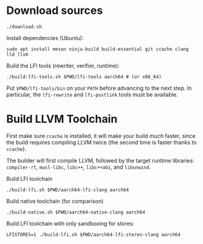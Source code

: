 # Download sources

```
./download.sh
```

Install dependencies (Ubuntu):

```
sudo apt install meson ninja-build build-essential git ccache clang lld llvm
```

Build the LFI tools (rewriter, verifier, runtime):

```
./build-lfi-tools.sh $PWD/lfi-tools aarch64 # (or x86_64)
```

Put `$PWD/lfi-tools/bin` on your `PATH` before advancing to the next step. In
particular, the `lfi-rewrite` and `lfi-postlink` tools must be available.

# Build LLVM Toolchain

First make sure `ccache` is installed, it will make your build *much* faster,
since the build requires compiling LLVM twice (the second time is faster thanks
to `ccache`).

The builder will first compile LLVM, followed by the target runtime libraries:
`compiler-rt`, `musl-libc`, `libc++`, `libc++abi`, and `libunwind`.

Build LFI toolchain

```
./build-lfi.sh $PWD/aarch64-lfi-clang aarch64
```

Build native toolchain (for comparison)

```
./build-native.sh $PWD/aarch64-native-clang aarch64
```

Build LFI toolchain with only sandboxing for stores:

```
LFISTORES=1 ./build-lfi.sh $PWD/aarch64-lfi-stores-clang aarch64
```
